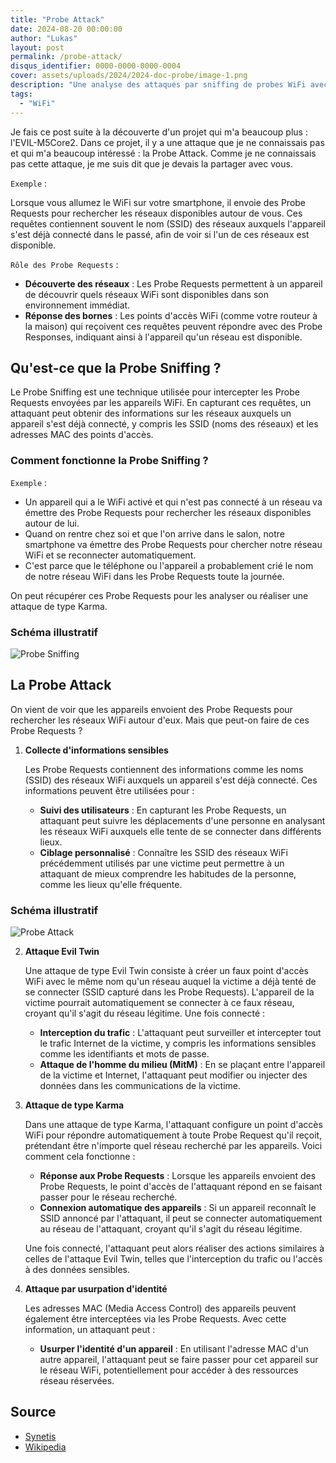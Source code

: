 ```yaml
---
title: "Probe Attack"
date: 2024-08-20 00:00:00
author: "Lukas"
layout: post
permalink: /probe-attack/
disqus_identifier: 0000-0000-0000-0004
cover: assets/uploads/2024/2024-doc-probe/image-1.png
description: "Une analyse des attaques par sniffing de probes WiFi avec ESP32."
tags:
  - "WiFi"
---
```




Je fais ce post suite à la découverte d'un projet qui m'a beaucoup plus : l'EVIL-M5Core2. Dans ce projet, il y a une attaque que je ne connaissais pas et qui m'a beaucoup intéressé : la Probe Attack. Comme je ne connaissais pas cette attaque, je me suis dit que je devais la partager avec vous.

<!--more-->


`Exemple` :

Lorsque vous allumez le WiFi sur votre smartphone, il envoie des Probe Requests pour rechercher les réseaux disponibles autour de vous. Ces requêtes contiennent souvent le nom (SSID) des réseaux auxquels l'appareil s'est déjà connecté dans le passé, afin de voir si l'un de ces réseaux est disponible.

`Rôle des Probe Requests` :

- **Découverte des réseaux** : Les Probe Requests permettent à un appareil de découvrir quels réseaux WiFi sont disponibles dans son environnement immédiat.
- **Réponse des bornes** : Les points d'accès WiFi (comme votre routeur à la maison) qui reçoivent ces requêtes peuvent répondre avec des Probe Responses, indiquant ainsi à l'appareil qu'un réseau est disponible.

## Qu'est-ce que la Probe Sniffing ?

Le Probe Sniffing est une technique utilisée pour intercepter les Probe Requests envoyées par les appareils WiFi. En capturant ces requêtes, un attaquant peut obtenir des informations sur les réseaux auxquels un appareil s'est déjà connecté, y compris les SSID (noms des réseaux) et les adresses MAC des points d'accès.

### Comment fonctionne la Probe Sniffing ?

`Exemple` :
- Un appareil qui a le WiFi activé et qui n'est pas connecté à un réseau va émettre des Probe Requests pour rechercher les réseaux disponibles autour de lui.
- Quand on rentre chez soi et que l'on arrive dans le salon, notre smartphone va émettre des Probe Requests pour chercher notre réseau WiFi et se reconnecter automatiquement.
- C'est parce que le téléphone ou l'appareil a probablement crié le nom de notre réseau WiFi dans les Probe Requests toute la journée.

On peut récupérer ces Probe Requests pour les analyser ou réaliser une attaque de type Karma.

### Schéma illustratif

![Probe Sniffing](https://www.synetis.com/wp-content/uploads/2020/02/ProbeRequest.png)

## La Probe Attack

On vient de voir que les appareils envoient des Probe Requests pour rechercher les réseaux WiFi autour d'eux. Mais que peut-on faire de ces Probe Requests ?

1. **Collecte d'informations sensibles**

   Les Probe Requests contiennent des informations comme les noms (SSID) des réseaux WiFi auxquels un appareil s'est déjà connecté. Ces informations peuvent être utilisées pour :

   - **Suivi des utilisateurs** : En capturant les Probe Requests, un attaquant peut suivre les déplacements d'une personne en analysant les réseaux WiFi auxquels elle tente de se connecter dans différents lieux.
   - **Ciblage personnalisé** : Connaître les SSID des réseaux WiFi précédemment utilisés par une victime peut permettre à un attaquant de mieux comprendre les habitudes de la personne, comme les lieux qu'elle fréquente.

### Schéma illustratif
  
![Probe Attack](https://www.synetis.com/wp-content/uploads/2020/02/RogueAP.png)
  
2. **Attaque Evil Twin**

   Une attaque de type Evil Twin consiste à créer un faux point d'accès WiFi avec le même nom qu'un réseau auquel la victime a déjà tenté de se connecter (SSID capturé dans les Probe Requests). L'appareil de la victime pourrait automatiquement se connecter à ce faux réseau, croyant qu'il s'agit du réseau légitime. Une fois connecté :

   - **Interception du trafic** : L'attaquant peut surveiller et intercepter tout le trafic Internet de la victime, y compris les informations sensibles comme les identifiants et mots de passe.
   - **Attaque de l'homme du milieu (MitM)** : En se plaçant entre l'appareil de la victime et Internet, l'attaquant peut modifier ou injecter des données dans les communications de la victime.

3. **Attaque de type Karma**

   Dans une attaque de type Karma, l'attaquant configure un point d'accès WiFi pour répondre automatiquement à toute Probe Request qu'il reçoit, prétendant être n'importe quel réseau recherché par les appareils. Voici comment cela fonctionne :

   - **Réponse aux Probe Requests** : Lorsque les appareils envoient des Probe Requests, le point d'accès de l'attaquant répond en se faisant passer pour le réseau recherché.
   - **Connexion automatique des appareils** : Si un appareil reconnaît le SSID annoncé par l'attaquant, il peut se connecter automatiquement au réseau de l'attaquant, croyant qu'il s'agit du réseau légitime.

   Une fois connecté, l'attaquant peut alors réaliser des actions similaires à celles de l'attaque Evil Twin, telles que l'interception du trafic ou l'accès à des données sensibles.

4. **Attaque par usurpation d'identité**

   Les adresses MAC (Media Access Control) des appareils peuvent également être interceptées via les Probe Requests. Avec cette information, un attaquant peut :

   - **Usurper l'identité d'un appareil** : En utilisant l'adresse MAC d'un autre appareil, l'attaquant peut se faire passer pour cet appareil sur le réseau WiFi, potentiellement pour accéder à des ressources réseau réservées.

## Source 

- [Synetis](https://www.synetis.com/illustrations-dattaques-sur-le-wifi/)
- [Wikipedia](https://en.wikipedia.org/wiki/Probe_request)

